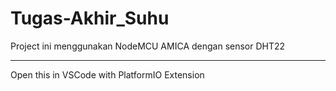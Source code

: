 # Tugas-Akhir_Suhu
Project ini menggunakan NodeMCU AMICA dengan sensor DHT22

------------------------------------------------------------------------------

Open this in VSCode with PlatformIO Extension
